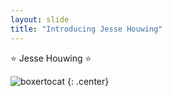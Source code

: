 ```yaml
---
layout: slide
title: "Introducing Jesse Houwing"
---
```


⭐ Jesse Houwing ⭐

![boxertocat](https://avatars.githubusercontent.com/u/4173387?v=4)
{: .center}
